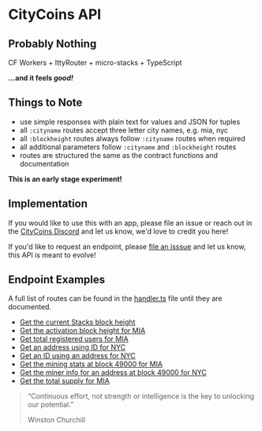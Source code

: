 # CityCoins API

## Probably Nothing

CF Workers + IttyRouter + micro-stacks + TypeScript

**...and it feels _good!_**

## Things to Note

- use simple responses with plain text for values and JSON for tuples
- all `:cityname` routes accept three letter city names, e.g. mia, nyc
- all `:blockheight` routes always follow `:cityname` routes when required
- all additional parameters follow `:cityname` and `:blockheight` routes
- routes are structured the same as the contract functions and documentation

**This is an early stage experiment!**

## Implementation

If you would like to use this with an app, please file an issue or reach out in the [CityCoins Discord](https://discord.gg/citycoins) and let us know, we'd love to credit you here!

If you'd like to request an endpoint, please [file an isssue](https://github.com/citycoins/api/issues/new) and let us know, this API is meant to evolve!

## Endpoint Examples

A full list of routes can be found in the [handler.ts](./src/handler.ts) file until they are documented.

- [Get the current Stacks block height](https://api.citycoins.co/stacks-block-height)
- [Get the activation block height for MIA](https://api.citycoins.co/activation/get-activation-block/mia)
- [Get total registered users for MIA](https://api.citycoins.co/activation/get-registered-users-nonce/mia)
- [Get an address using ID for NYC](https://api.citycoins.co/activation/get-user/nyc/682)
- [Get an ID using an address for NYC](https://api.citycoins.co/activation/get-user-id/nyc/SP1FJ0MY8M18KZF43E85WJN48SDXYS1EC4BCQW02S)
- [Get the mining stats at block 49000 for MIA](https://api.citycoins.co/mining/get-mining-stats-at-block/mia/49000)
- [Get the miner info for an address at block 49000 for NYC](https://api.citycoins.co/mining/get-miner-at-block/nyc/49000/SP1FJ0MY8M18KZF43E85WJN48SDXYS1EC4BCQW02S)
- [Get the total supply for MIA](https://api.citycoins.co/token/get-total-supply/mia)

> “Continuous effort, not strength or intelligence
> is the key to unlocking our potential.”
>
> Winston Churchill
